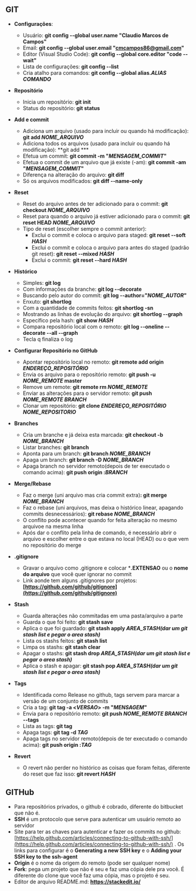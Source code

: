 ## GIT

-   **Configurações**:
    -   Usuário:  **git config --global user.name "Claudio Marcos de Campos"**          
    -   Email:  **git config --global user.email "cmcampos86@gmail.com"**          
    -   Editor (Visual Studio Code):  **git config --global core.editor "code --wait"**        
    -   Lista de configurações:  **git config --list**
    -   Cria atalho para comandos: **git config --global alias.*ALIAS* *COMANDO***
   
-   **Repositório**
    -   Inicia um repositório:  **git init**
    -   Status do repositório:  **git status**

-   **Add e commit**  
    -   Adiciona um arquivo (usado para incluir ou quando há modificação):  **git add *NOME_ARQUIVO***
	-   Adiciona todos os arquivos (usado para incluir ou quando há modificação):  **git add ***
    -   Efetua um commit: **git commit -m "*MENSAGEM_COMMIT*"**
    -   Efetua o commit de um arquivo que já existe (-am): **git commit -am "***MENSAGEM_COMMIT***"**
    -   Diferença na alteração do arquivo:  **git diff**
    -   Só os arquivos modificados: **git diff --name-only**

-   **Reset**
    -   Reset do arquivo antes de ter adicionado para o commit: **git checkout *NOME_ARQUIVO***
    -   Reset para quando o arquivo já estiver adicionado para o commit: **git reset HEAD  *NOME_ARQUIVO***
    -   Tipo de reset (escolher sempre o commit anterior):
        -   Exclui o commit e coloca o arquivo para staged: **git reset --soft *HASH***
        -   Exclui o commit e coloca o arquivo para antes do staged (padrão git reset): **git reset --mixed *HASH***
        -   Exclui o commit: **git reset --hard *HASH***

-   **Histórico**
    -   Simples:  **git log**          
    -   Com informações da branche: **git log --decorate**
    -   Buscando pelo autor do commit: **git log --author="*NOME_AUTOR*"**
    -   Enxuto:  **git shortlog**          
    -   Com a quantidade de commits feitos:  **git shortlog -sn**          
    -   Mostrando as linhas de evolução do arquivo: **git shortlog --graph**
    -   Específico pela hash:  **git show *HASH***
	-   Compara repositório local com o remoto:  **git log --oneline --decorate --all --graph**
    -   Tecla q finaliza o log

-   **Configurar Repositório no GitHub**  
    -   Apontar  repositório local no remoto: **git remote add origin *ENDEREÇO_REPOSITÓRIO***
    -   Envia os arquivo para o repositório remoto: **git push -u *NOME_REMOTE* master**
    -   Remove um remote: **git remote rm *NOME_REMOTE***
    -   Enviar as alterações para o servidor remoto: **git push *NOME_REMOTE* *BRANCH***
    -   Clonar um repositório: **git clone *ENDEREÇO_REPOSITÓRIO NOME_REPOSITORIO***

-   **Branches**
    -   Cria um branche e já deixa esta marcada: **git checkout -b *NOME_BRANCH***
    -   Listar branches:  **git branch**
    -   Aponta para um branch: **git branch *NOME_BRANCH***
    -   Apaga um branch: **git branch -D *NOME_BRANCH***
    -   Apaga branch no servidor remoto(depois de ter executado o comando acima): **git push origin :*BRANCH***

-   **Merge/Rebase**
    -   Faz o merge (uni arquivo mas cria commit extra)**: git merge *NOME_BRANCH***
    -   Faz o rebase (uni arquivos, mas deixa o histórico linear, apagando commits desnecessários): **git rebase *NOME_BRANCH***
	-   O conflito pode acontecer quando for feita alteração no mesmo arquivoe na mesma linha
	-   Após dar o conflito pela linha de comando, é necessário abrir o arquivo e escolher entre o que estava no local (HEAD) ou o que vem no repositório do merge

-   **.gitignore**
    -   Gravar o arquivo como .gitignore e colocar ***.EXTENSAO** ou o **nome do arquivo** que você quer ignorar no commit
    -   Link aonde tem alguns .gitignores por projetos: **[https://github.com/github/gitignore](https://github.com/github/gitignore)**
	
-   **Stash**
    -   Guarda alterações não commitadas em uma pasta/arquivo a parte
    -   Guarda o que foi feito:  **git stash save**
    -   Aplica o que foi guardado:  **git stash apply *AREA_STASH(dar um git stash list e pegar o area stash)***
    -   Lista os stashs feitos:  **git stash list**
    -   Limpa os stashs:  **git stash clear**
	-   Apagar o stashs:  **git stash drop *AREA_STASH(dar um git stash list e pegar o area stash)***
	-   Aplica o stash e apagar:  **git stash pop *AREA_STASH(dar um git stash list e pegar o area stash)***

-   **Tags**
    -   Identificada como Release no github, tags servem para marcar a versão de um conjunto de commits
    -   Cria a tag: **git tag -a <*VERSAO*> -m "*MENSAGEM*"**
    -   Envia para o repositório remoto: **git push *NOME_REMOTE* *BRANCH* --tags**
    -   Lista as tags: **git tag**
    -   Apaga tags: **git tag -d *TAG***
    -   Apaga tags no servidor remoto(depois de ter executado o comando acima): **git push origin :*TAG***
	
-   **Revert**
    -   O revert não perder no histórico as coisas que foram feitas, diferente do reset que faz isso: **git revert *HASH***  
        

## **GITHub**

-   Para repositórios privados, o github é cobrado, diferente do bitbucket que não é.
-   **SSH** é um protocolo que serve para autenticar um usuário remoto ao servidor
-   Site para ter as chaves para autenticar e fazer os commits no github: [https://help.github.com/articles/connecting-to-github-with-ssh/](https://help.github.com/articles/connecting-to-github-with-ssh/) . Os links para configurar é o  **Generating a new SSH key**  e o **Adding your SSH key to the ssh-agent**
-   **Origin** é o nome da origem do remoto (pode ser qualquer nome)
-   **Fork**: pega um projeto que não é seu e faz uma cópia dele pra você. É diferente do clone que você faz uma cópia, mas o projeto é seu.
-   Editor de arquivo README.md: **https://stackedit.io/**
